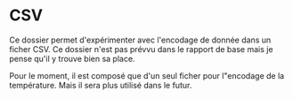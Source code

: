 # CSV

Ce dossier permet d'expérimenter avec l'encodage de donnée dans un ficher CSV. Ce dossier n'est pas prévvu dans le rapport de base mais je pense qu'il y trouve bien sa place.

Pour le moment, il est composé que d'un seul ficher pour l"encodage de la température. Mais il sera plus utilisé dans le futur.